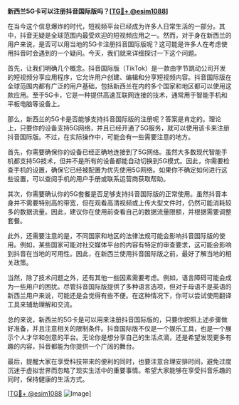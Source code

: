 **新西兰5G卡可以注册抖音国际版吗？[[TG💪+ @esim1088](https://t.me/s/esim1088)]**

在当今这个信息爆炸的时代，短视频平台已经成为许多人日常生活的一部分。其中，抖音无疑是全球范围内最受欢迎的短视频应用之一。然而，对于身在新西兰的用户来说，是否可以用当地的5G卡注册抖音国际版呢？这可能是许多人在考虑使用抖音时会遇到的一个疑问。今天，我们就来详细探讨一下这个问题。

首先，让我们明确几个概念。抖音国际版（TikTok）是一款由字节跳动公司开发的短视频分享应用程序，它允许用户创建、编辑和分享短视频内容。抖音国际版在全球范围内都有广泛的用户基础，包括新西兰在内的多个国家和地区都可以使用这款应用。至于5G卡，它是一种提供高速互联网连接的技术，通常用于智能手机和平板电脑等设备上。

那么，新西兰的5G卡是否能够支持抖音国际版的注册呢？答案是肯定的。理论上，只要你的设备支持5G网络，并且已经开通了5G服务，就可以使用该卡来注册抖音国际版。不过，在实际操作中，可能会有一些需要注意的地方。

首先，你需要确保你的设备已经正确地连接到了5G网络。虽然大多数现代智能手机都支持5G技术，但并不是所有的设备都能自动切换到5G模式。因此，你需要检查手机的设置，确保它已经被配置为优先使用5G网络。如果你不确定如何进行这些设置，可以查阅手机的用户手册或联系运营商获取帮助。

其次，你需要确认你的5G套餐是否足够支持抖音国际版的正常使用。虽然抖音本身并不需要特别高的带宽，但在观看高清视频或上传大型文件时，仍然可能消耗较多的数据流量。因此，建议你在使用前查看自己的数据流量限额，并根据需要调整套餐。

此外，还需要注意的是，不同国家和地区的法律法规可能会影响抖音国际版的使用。例如，某些国家可能对社交媒体平台的内容有特定的审查要求，这可能会影响到抖音在当地的可用性。因此，在新西兰使用抖音国际版之前，最好了解当地的相关政策。

当然，除了技术问题之外，还有其他一些因素需要考虑。例如，语言障碍可能会成为一些用户的困扰。尽管抖音国际版提供了多种语言选项，但对于母语不是英语的新西兰用户来说，可能还是会觉得有些不便。在这种情况下，你可以尝试使用翻译工具来辅助理解和交流。

总的来说，新西兰的5G卡是可以用来注册抖音国际版的，只要你按照上述步骤做好准备，并且注意相关的限制条件。抖音国际版不仅是一个娱乐工具，也是一个展示个人才华和创意的平台。无论你是想分享自己的生活点滴，还是希望发现更多有趣的内容，抖音都能为你提供一个广阔的舞台。

最后，提醒大家在享受科技带来的便利的同时，也要注意合理安排时间，避免过度沉迷于虚拟世界而忽略了现实生活中的重要事情。希望大家能够在享受抖音乐趣的同时，保持健康的生活方式。

[[TG💪+ @esim1088](https://t.me/s/esim1088) ![Image](https://i.postimg.cc/4NQfJmqS/Snipaste-2025-05-13-00-14-12.png)]